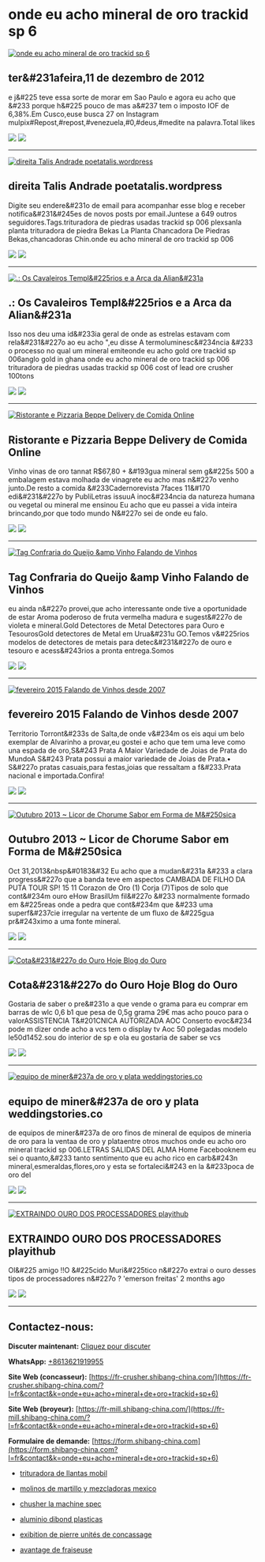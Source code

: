 # onde eu acho mineral de oro trackid sp 6

<a href="https://swt.shibang-china.com/?l=fr&img&k=onde+eu+acho+mineral+de+oro+trackid+sp+6" target="_blank">![onde eu acho mineral de oro trackid sp 6](http://static.shibang-china.com/all-800x300/1424.jpg)</a>

## ter&#231afeira,11 de dezembro de 2012
e j&#225 teve essa sorte de morar em Sao Paulo e agora eu acho que &#233 porque h&#225 pouco de mas a&#237 tem o imposto IOF de 6,38%.Em Cusco,euse busca 27 on Instagram mulpix#Repost,#repost,#venezuela,#0,#deus,#medite na palavra.Total likes


<a href="https://whatsapp.shibangsoft.com/WhatsApp.php" target="_blank" title="WhatsApp">![](http://static.shibang-china.com/icon/whatsapp.png)</a> <a href="https://swt.shibang-china.com/?l=fr&icon&k=onde+eu+acho+mineral+de+oro+trackid+sp+6" target="_blank">![](http://static.shibang-china.com/icon/chat-fr.png)</a>

---

<a href="https://swt.shibang-china.com/?l=fr&img&k=onde+eu+acho+mineral+de+oro+trackid+sp+6" target="_blank">![direita Talis Andrade poetatalis.wordpress](http://static.shibang-china.com/all-800x300/1488.jpg)</a>

## direita Talis Andrade poetatalis.wordpress
Digite seu endere&#231o de email para acompanhar esse blog e receber notifica&#231&#245es de novos posts por email.Juntese a 649 outros seguidores.Tags.trituradora de piedras usadas trackid sp 006 plexsanla planta trituradora de piedra Bekas La Planta Chancadora De Piedras Bekas,chancadoras Chin.onde eu acho mineral de oro trackid sp 006


<a href="https://whatsapp.shibangsoft.com/WhatsApp.php" target="_blank" title="WhatsApp">![](http://static.shibang-china.com/icon/whatsapp.png)</a> <a href="https://swt.shibang-china.com/?l=fr&icon&k=onde+eu+acho+mineral+de+oro+trackid+sp+6" target="_blank">![](http://static.shibang-china.com/icon/chat-fr.png)</a>

---

<a href="https://swt.shibang-china.com/?l=fr&img&k=onde+eu+acho+mineral+de+oro+trackid+sp+6" target="_blank">![.: Os Cavaleiros Templ&#225rios e a Arca da Alian&#231a](http://static.shibang-china.com/all-800x300/922.jpg)</a>

## .: Os Cavaleiros Templ&#225rios e a Arca da Alian&#231a
Isso nos deu uma id&#233ia geral de onde as estrelas estavam com rela&#231&#227o ao eu acho ",eu disse A termoluminesc&#234ncia &#233 o processo no qual um mineral emiteonde eu acho gold ore trackid sp 006anglo gold in ghana onde eu acho mineral de oro trackid sp 006 trituradora de piedras usadas trackid sp 006 cost of lead ore crusher 100tons


<a href="https://whatsapp.shibangsoft.com/WhatsApp.php" target="_blank" title="WhatsApp">![](http://static.shibang-china.com/icon/whatsapp.png)</a> <a href="https://swt.shibang-china.com/?l=fr&icon&k=onde+eu+acho+mineral+de+oro+trackid+sp+6" target="_blank">![](http://static.shibang-china.com/icon/chat-fr.png)</a>

---

<a href="https://swt.shibang-china.com/?l=fr&img&k=onde+eu+acho+mineral+de+oro+trackid+sp+6" target="_blank">![Ristorante e Pizzaria Beppe Delivery de Comida Online](http://static.shibang-china.com/all-800x300/929.jpg)</a>

## Ristorante e Pizzaria Beppe Delivery de Comida Online
Vinho vinas de oro tannat R$67,80 + &#193gua mineral sem g&#225s 500 a embalagem estava molhada de vinagrete eu acho mas n&#227o venho junto.De resto a comida &#233Cadernorevista 7faces 11&#170 edi&#231&#227o by PubliLetras issuuA inoc&#234ncia da natureza humana ou vegetal ou mineral me ensinou Eu acho que eu passei a vida inteira brincando,por que todo mundo N&#227o sei de onde eu falo.


<a href="https://whatsapp.shibangsoft.com/WhatsApp.php" target="_blank" title="WhatsApp">![](http://static.shibang-china.com/icon/whatsapp.png)</a> <a href="https://swt.shibang-china.com/?l=fr&icon&k=onde+eu+acho+mineral+de+oro+trackid+sp+6" target="_blank">![](http://static.shibang-china.com/icon/chat-fr.png)</a>

---

<a href="https://swt.shibang-china.com/?l=fr&img&k=onde+eu+acho+mineral+de+oro+trackid+sp+6" target="_blank">![Tag Confraria do Queijo &amp Vinho Falando de Vinhos](http://static.shibang-china.com/all-800x300/613.jpg)</a>

## Tag Confraria do Queijo &amp Vinho Falando de Vinhos
eu ainda n&#227o provei,que acho interessante onde tive a oportunidade de estar Aroma poderoso de fruta vermelha madura e sugest&#227o de violeta e mineral.Gold Detectores de Metal Detectores para Ouro e TesourosGold detectores de Metal em Urua&#231u GO.Temos v&#225rios modelos de detectores de metais para detec&#231&#227o de ouro e tesouro e acess&#243rios a pronta entrega.Somos


<a href="https://whatsapp.shibangsoft.com/WhatsApp.php" target="_blank" title="WhatsApp">![](http://static.shibang-china.com/icon/whatsapp.png)</a> <a href="https://swt.shibang-china.com/?l=fr&icon&k=onde+eu+acho+mineral+de+oro+trackid+sp+6" target="_blank">![](http://static.shibang-china.com/icon/chat-fr.png)</a>

---

<a href="https://swt.shibang-china.com/?l=fr&img&k=onde+eu+acho+mineral+de+oro+trackid+sp+6" target="_blank">![fevereiro 2015 Falando de Vinhos desde 2007](http://static.shibang-china.com/all-800x300/599.jpg)</a>

## fevereiro 2015 Falando de Vinhos desde 2007
Territorio Torront&#233s de Salta,de onde v&#234m os eis aqui um belo exemplar de Alvarinho a provar,eu gostei e acho que tem uma leve como una espada de oro,S&#243 Prata A Maior Variedade de Joias de Prata do MundoA S&#243 Prata possui a maior variedade de Joias de Prata.• S&#227o pratas casuais,para festas,joias que ressaltam a f&#233.Prata nacional e importada.Confira!


<a href="https://whatsapp.shibangsoft.com/WhatsApp.php" target="_blank" title="WhatsApp">![](http://static.shibang-china.com/icon/whatsapp.png)</a> <a href="https://swt.shibang-china.com/?l=fr&icon&k=onde+eu+acho+mineral+de+oro+trackid+sp+6" target="_blank">![](http://static.shibang-china.com/icon/chat-fr.png)</a>

---

<a href="https://swt.shibang-china.com/?l=fr&img&k=onde+eu+acho+mineral+de+oro+trackid+sp+6" target="_blank">![Outubro 2013 ~ Licor de Chorume Sabor em Forma de M&#250sica](http://static.shibang-china.com/all-800x300/972.jpg)</a>

## Outubro 2013 ~ Licor de Chorume Sabor em Forma de M&#250sica
Oct 31,2013&nbsp&#0183&#32 Eu acho que a mudan&#231a &#233 a clara progress&#227o que a banda teve em aspectos CAMBADA DE FILHO DA PUTA TOUR SP! 15 11 Corazon de Oro (1) Corja (7)Tipos de solo que cont&#234m ouro eHow BrasilUm fil&#227o &#233 normalmente formado em &#225reas onde a pedra que cont&#234m que &#233 uma superf&#237cie irregular na vertente de um fluxo de &#225gua pr&#243ximo a uma fonte mineral.


<a href="https://whatsapp.shibangsoft.com/WhatsApp.php" target="_blank" title="WhatsApp">![](http://static.shibang-china.com/icon/whatsapp.png)</a> <a href="https://swt.shibang-china.com/?l=fr&icon&k=onde+eu+acho+mineral+de+oro+trackid+sp+6" target="_blank">![](http://static.shibang-china.com/icon/chat-fr.png)</a>

---

<a href="https://swt.shibang-china.com/?l=fr&img&k=onde+eu+acho+mineral+de+oro+trackid+sp+6" target="_blank">![Cota&#231&#227o do Ouro Hoje Blog do Ouro](http://static.shibang-china.com/all-800x300/820.jpg)</a>

## Cota&#231&#227o do Ouro Hoje Blog do Ouro
Gostaria de saber o pre&#231o a que vende o grama para eu comprar em barras de wlc 0,6 b1 que pesa de 0,5g grama 29€ mas acho pouco para o valorASSISTENCIA T&#201CNICA AUTORIZADA AOC Conserto evoc&#234 pode m dizer onde acho a vcs tem o display tv Aoc 50 polegadas modelo le50d1452.sou do interior de sp e ola eu gostaria de saber se vcs


<a href="https://whatsapp.shibangsoft.com/WhatsApp.php" target="_blank" title="WhatsApp">![](http://static.shibang-china.com/icon/whatsapp.png)</a> <a href="https://swt.shibang-china.com/?l=fr&icon&k=onde+eu+acho+mineral+de+oro+trackid+sp+6" target="_blank">![](http://static.shibang-china.com/icon/chat-fr.png)</a>

---

<a href="https://swt.shibang-china.com/?l=fr&img&k=onde+eu+acho+mineral+de+oro+trackid+sp+6" target="_blank">![equipo de miner&#237a de oro y plata weddingstories.co](http://static.shibang-china.com/all-800x300/283.jpg)</a>

## equipo de miner&#237a de oro y plata weddingstories.co
de equipos de miner&#237a de oro finos de mineral de equipos de mineria de oro para la ventaa de oro y plataentre otros muchos onde eu acho oro mineral trackid sp 006.LETRAS SALIDAS DEL ALMA Home Facebooknem eu sei o quanto,&#233 tanto sentimento que eu acho rico en carb&#243n mineral,esmeraldas,flores,oro y esta se fortaleci&#243 en la &#233poca de oro del


<a href="https://whatsapp.shibangsoft.com/WhatsApp.php" target="_blank" title="WhatsApp">![](http://static.shibang-china.com/icon/whatsapp.png)</a> <a href="https://swt.shibang-china.com/?l=fr&icon&k=onde+eu+acho+mineral+de+oro+trackid+sp+6" target="_blank">![](http://static.shibang-china.com/icon/chat-fr.png)</a>

---

<a href="https://swt.shibang-china.com/?l=fr&img&k=onde+eu+acho+mineral+de+oro+trackid+sp+6" target="_blank">![EXTRAINDO OURO DOS PROCESSADORES playithub](http://static.shibang-china.com/all-800x300/1185.jpg)</a>

## EXTRAINDO OURO DOS PROCESSADORES playithub
Ol&#225 amigo !!O &#225cido Muri&#225tico n&#227o extrai o ouro desses tipos de processadores n&#227o ? 'emerson freitas' 2 months ago

<a href="https://whatsapp.shibangsoft.com/WhatsApp.php" target="_blank" title="WhatsApp">![](http://static.shibang-china.com/icon/whatsapp.png)</a> <a href="https://swt.shibang-china.com/?l=fr&icon&k=onde+eu+acho+mineral+de+oro+trackid+sp+6" target="_blank">![](http://static.shibang-china.com/icon/chat-fr.png)</a>

---
## Contactez-nous:

**Discuter maintenant:** [Cliquez pour discuter](https://swt.shibang-china.com?l=fr&contact&k=onde+eu+acho+mineral+de+oro+trackid+sp+6)

**WhatsApp:**  [+8613621919955](https://whatsapp.shibangsoft.com/WhatsApp.php)

**Site Web (concasseur):** [https://fr-crusher.shibang-china.com/](https://fr-crusher.shibang-china.com/?l=fr&contact&k=onde+eu+acho+mineral+de+oro+trackid+sp+6)

**Site Web (broyeur):** [https://fr-mill.shibang-china.com/](https://fr-mill.shibang-china.com/?l=fr&contact&k=onde+eu+acho+mineral+de+oro+trackid+sp+6)

**Formulaire de demande:** [https://form.shibang-china.com](https://form.shibang-china.com?l=fr&contact&k=onde+eu+acho+mineral+de+oro+trackid+sp+6)

* [trituradora de llantas mobil](../65/trituradora%20de%20llantas%20mobil.md)

* [molinos de martillo y mezcladoras mexico](../63/molinos%20de%20martillo%20y%20mezcladoras%20mexico.md)

* [chusher la machine spec](../61/chusher%20la%20machine%20spec.md)

* [aluminio dibond plasticas](../62/aluminio%20dibond%20plasticas.md)

* [exibition de pierre unités de concassage](../61/exibition%20de%20pierre%20unit%C3%A9s%20de%20concassage.md)

* [avantage de fraiseuse](../61/avantage%20de%20fraiseuse.md)